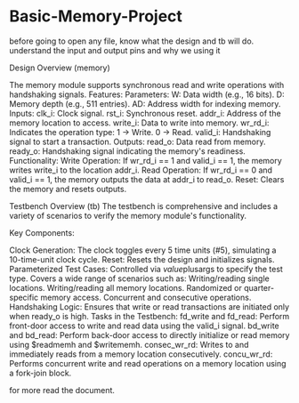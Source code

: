 # Basic-Memory-Project

before going to open any file, know what the design and tb will do.
understand the input and output pins and why we using it

Design Overview (memory)

The memory module supports synchronous read and write operations with handshaking signals. 
Features: 
Parameters: 
W: Data width (e.g., 16 bits). 
D: Memory depth (e.g., 511 entries). 
AD: Address width for indexing memory. 
Inputs: 
clk_i: Clock signal. 
rst_i: Synchronous reset. 
addr_i: Address of the memory location to access. 
write_i: Data to write into memory. 
wr_rd_i: Indicates the operation type: 1 → Write. 0 → Read. 
valid_i: Handshaking signal to start a transaction. 
Outputs: 
read_o: Data read from memory. 
ready_o: Handshaking signal indicating the memory's readiness. 
Functionality: 
Write Operation: If wr_rd_i == 1 and valid_i == 1, the memory writes write_i to the location addr_i. 
Read Operation: If wr_rd_i == 0 and valid_i == 1, the memory outputs the data at addr_i to read_o. 
Reset: Clears the memory and resets outputs.

Testbench Overview (tb)
The testbench is comprehensive and includes a variety of scenarios to verify the memory module's functionality.

Key Components:

Clock Generation:
The clock toggles every 5 time units (#5), simulating a 10-time-unit clock cycle.
Reset:
Resets the design and initializes signals.
Parameterized Test Cases:
Controlled via $value$plusargs to specify the test type.
Covers a wide range of scenarios such as:
Writing/reading single locations.
Writing/reading all memory locations.
Randomized or quarter-specific memory access.
Concurrent and consecutive operations.
Handshaking Logic:
Ensures that write or read transactions are initiated only when ready_o is high.
Tasks in the Testbench:
fd_write and fd_read: Perform front-door access to write and read data using the valid_i signal.
bd_write and bd_read: Perform back-door access to directly initialize or read memory using $readmemh and $writememh.
consec_wr_rd: Writes to and immediately reads from a memory location consecutively.
concu_wr_rd: Performs concurrent write and read operations on a memory location using a fork-join block.


for more read the document.
